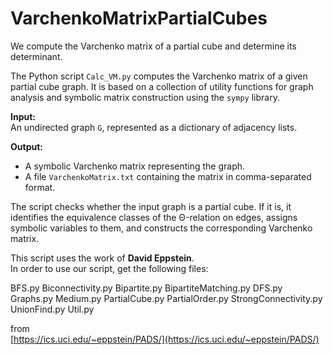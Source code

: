 # VarchenkoMatrixPartialCubes

We compute the Varchenko matrix of a partial cube and determine its determinant.

The Python script `Calc_VM.py` computes the Varchenko matrix of a given partial cube graph. It is based on a collection of utility functions for graph analysis and symbolic matrix construction using the `sympy` library.

**Input:**  
An undirected graph `G`, represented as a dictionary of adjacency lists.

**Output:**

- A symbolic Varchenko matrix representing the graph.  
- A file `VarchenkoMatrix.txt` containing the matrix in comma-separated format.

The script checks whether the input graph is a partial cube. If it is, it identifies the equivalence classes of the Θ-relation on edges, assigns symbolic variables to them, and constructs the corresponding Varchenko matrix.

This script uses the work of **David Eppstein**.  
In order to use our script, get the following files:

BFS.py
Biconnectivity.py
Bipartite.py
BipartiteMatching.py
DFS.py
Graphs.py
Medium.py
PartialCube.py
PartialOrder.py
StrongConnectivity.py
UnionFind.py
Util.py

from  
[https://ics.uci.edu/~eppstein/PADS/](https://ics.uci.edu/~eppstein/PADS/)
